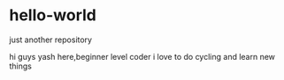 # hello-world
just another repository


hi guys
yash here,beginner level coder
i love to do cycling and learn new things
